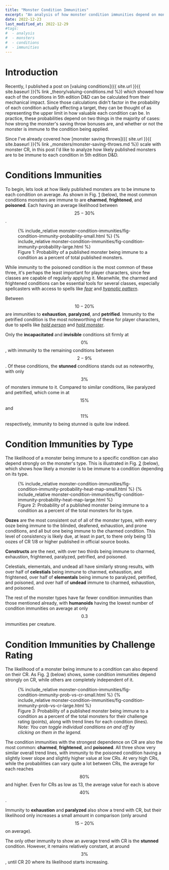 ```yaml
---
title: "Monster Condition Immunities"
excerpt: "An analysis of how monster condition immunities depend on monster type and challenge rating."
date: 2022-12-23
last_modified_at: 2022-12-29
#tags:
#  - analysis
#  - monsters
#  - conditions
#  - immunities
---
```


# Introduction
Recently, I published a post on [valuing conditions]({{ site.url }}{{ site.baseurl }}{% link _theory/valuing-conditions.md %}) which showed how each of the conditions in 5th edition D&D can be calculated from their mechanical impact. Since those calculations didn't factor in the probability of each condition actually effecting a target, they can be thought of as representing the upper limit in how valuable each condition can be. In practice, these probabilities depend on two things in the majority of cases: how strong the monster's saving throw bonuses are, and whether or not the monster is immune to the condition being applied.

Since I've already covered how [monster saving throws]({{ site.url }}{{ site.baseurl }}{% link _monsters/monster-saving-throws.md %}) scale with monster CR, in this post I'd like to analyze how likely published monsters are to be immune to each condition in 5th edition D&D.

# Conditions Immunities
To begin, lets look at how likely published monsters are to be immune to each condition on average. As shown in Fig. <a href="#fig:condition-immunity-probability" class="fig-ref">1</a> (below), the most common conditions monsters are immune to are **charmed**, **frightened**, and **poisoned**. Each having an average likelihood between $$25 - 30\%$$.

<figure id="fig:condition-immunity-probability">
    {% include_relative monster-condition-immunities/fig-condition-immunity-probability-small.html %}
    {% include_relative monster-condition-immunities/fig-condition-immunity-probability-large.html %}
    <figcaption>Figure 1: Probability of a published monster being immune to a condition as a percent of total published monsters.</figcaption>
</figure>

While immunity to the poisoned condition is the most common of these three, it's perhaps the least important for player characters, since few classes are capable of regularly applying it. Meanwhile, the charmed and frightened conditions can be essential tools for several classes, especially spellcasters with access to spells like _[fear](https://www.dndbeyond.com/spells/fear)_ and _[hypnotic pattern](https://www.dndbeyond.com/spells/hypnotic-pattern)_.

Between $$10-20\%$$ are immunities to **exhaustion**, **paralyzed**, and **petrified**. Immunity to the petrified condition is the most noteworthing of these for player characters, due to spells like _[hold person](https://www.dndbeyond.com/spells/hold-person)_ and _[hold monster](https://www.dndbeyond.com/spells/hold-monster)_.

Only the **incapacitated** and **invisible** conditions sit firmly at $$0\%$$, with immunity to the remaining conditions between $$2-9\%$$. Of these conditions, the **stunned** conditions stands out as noteworthy, with only $$3\%$$ of monsters immune to it. Compared to similar conditions, like paralyzed and petrified, which come in at $$15\%$$ and $$11\%$$ respectively, immunity to being stunned is quite low indeed. 

# Condition Immunities by Type

The likelihood of a monster being immune to a specific condition can also depend strongly on the monster's type. This is illustrated in Fig. <a href="#fig:condition-immunity-probability-heat-map" class="fig-ref">2</a> (below), which shows how likely a monster is to be immune to a condition depending on its type.

<figure id="fig:condition-immunity-probability-heat-map">
    {% include_relative monster-condition-immunities/fig-condition-immunity-probability-heat-map-small.html %}
    {% include_relative monster-condition-immunities/fig-condition-immunity-probability-heat-map-large.html %}
    <figcaption>Figure 2: Probability of a published monster being immune to a condition as a percent of the total monsters for its type.</figcaption>
</figure>

**Oozes** are the most consistent out of all of the monster types, with every ooze being immune to the blinded, deafened, exhaustion, and prone conditions, and all but one being immune to the charmed condition. This level of consistency is likely due, at least in part, to there only being 13 oozes of CR 1/8 or higher published in official source books.

**Constructs** are the next, with over two thirds being immune to charmed, exhaustion, frightened, paralyzed, petrified, and poisoned.

Celestials, elementals, and undead all have similarly strong results, with over half of **celestials** being immune to charmed, exhaustion, and frightened, over half of **elementals** being immune to paralyzed, petrified, and poisoned, and over half of **undead** immune to charmed, exhaustion, and poisoned.

The rest of the monster types have far fewer condition immunities than those mentioned already, with **humanoids** having the lowest number of condition immunities on average at only $$0.3$$ immunities per creature.

# Condition Immunities by Challenge Rating

The likelihood of a monster being immune to a condition can also depend on their CR. As Fig. <a href="#fig:condition-immunity-prob-vs-cr" class="fig-ref">3</a> (below) shows, some condition immunities depend strongly on CR, while others are completely independent of it.

<figure id="fig:condition-immunity-prob-vs-cr">
    {% include_relative monster-condition-immunities/fig-condition-immunity-prob-vs-cr-small.html %}
    {% include_relative monster-condition-immunities/fig-condition-immunity-prob-vs-cr-large.html %}
    <figcaption>Figure 3: Probability of a published monster being immune to a condition as a percent of the total monsters for their challenge rating (points), along with trend lines for each condition (lines). <i>Note: You can toggle individual conditions on and off by clicking on them in the legend.</i></figcaption>
</figure>

The condition immunities with the strongest dependence on CR are also the most common: **charmed**, **frightened**, and **poisoned**. All three show very similar overall trend lines, with immunity to the poisoned condition having a slightly lower slope and slightly higher value at low CRs. At very high CRs, while the probabilities can vary quite a lot between CRs, the average for each reaches $$80\%$$ and higher. Even for CRs as low as 13, the average value for each is above $$40\%$$.

Immunity to **exhaustion** and **paralyzed** also show a trend with CR, but their likelihood only increases a small amount in comparison (only around $$15-20\%$$ on average).

The only other immunity to show an average trend with CR is the **stunned** condition. However, it remains relatively constant, at around $$3\%$$, until CR 20 where its likelihood starts increasing.
